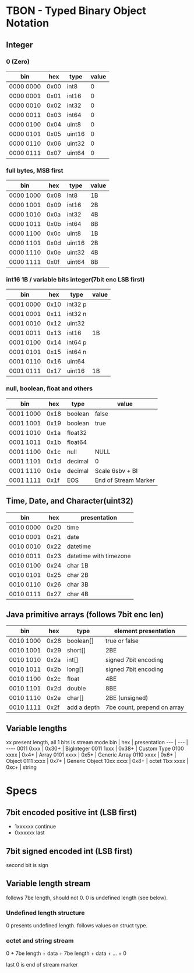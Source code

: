 # TBON - Typed Binary Object Notation

## Integer
### 0 (Zero)
bin | hex | type | value
--- | --- | -----| -------
0000 0000 | 0x00 | int8 | 0
0000 0001 | 0x01 | int16 | 0
0000 0010 | 0x02 | int32 | 0
0000 0011 | 0x03 | int64 | 0
0000 0100 | 0x04 | uint8 | 0
0000 0101 | 0x05 | uint16 | 0
0000 0110 | 0x06 | uint32 | 0
0000 0111 | 0x07 | uint64 | 0

### full bytes, MSB first
bin | hex | type | value
--- | --- | -----| -------
0000 1000 | 0x08 | int8 | 1B
0000 1001 | 0x09 | int16 | 2B
0000 1010 | 0x0a | int32 | 4B
0000 1011 | 0x0b | int64 | 8B
0000 1100 | 0x0c | uint8 | 1B
0000 1101 | 0x0d | uint16 | 2B
0000 1110 | 0x0e | uint32 | 4B
0000 1111 | 0x0f | uint64 | 8B

### int16 1B / variable bits integer(7bit enc LSB first)
bin | hex | type | value
--- | --- | -----| -------
0001 0000 | 0x10 | int32 p |
0001 0001 | 0x11 | int32 n | 
0001 0010 | 0x12 | uint32 |
0001 0011 | 0x13 | int16 | 1B
0001 0100 | 0x14 | int64 p |
0001 0101 | 0x15 | int64 n |
0001 0110 | 0x16 | uint64 |
0001 0111 | 0x17 | uint16 | 1B

### null, boolean, float and others
bin | hex | type | value
--- | --- | -----| -------
0001 1000 | 0x18 | boolean | false
0001 1001 | 0x19 | boolean | true
0001 1010 | 0x1a | float32 |
0001 1011 | 0x1b | float64 |
0001 1100 | 0x1c | null | NULL
0001 1101 | 0x1d | decimal | 0
0001 1110 | 0x1e | decimal | Scale 6sbv + BI
0001 1111 | 0x1f | EOS | End of Stream Marker

## Time, Date, and Character(uint32)
bin | hex | presentation
--- | --- | ----
0010 0000 | 0x20 | time
0010 0001 | 0x21 | date
0010 0010 | 0x22 | datetime
0010 0011 | 0x23 | datetime with timezone
0010 0100 | 0x24 | char 1B
0010 0101 | 0x25 | char 2B
0010 0110 | 0x26 | char 3B
0010 0111 | 0x27 | char 4B

## Java primitive arrays (follows 7bit enc len)
bin | hex | type | element presentation
--- | --- | ---- | ---
0010 1000 | 0x28 | boolean[] | true or false
0010 1001 | 0x29 | short[] | 2BE
0010 1010 | 0x2a | int[] | signed 7bit encoding
0010 1011 | 0x2b | long[] | signed 7bit encoding
0010 1100 | 0x2c | float | 4BE
0010 1101 | 0x2d | double | 8BE
0010 1110 | 0x2e | char[] | 2BE (unsigned)
0010 1111 | 0x2f | add a depth | 7be count, prepend on array

## Variable lengths
xx present length, all 1 bits is stream mode
bin | hex | presentation
--- | --- | ----
0011 0xxx | 0x30+ | BigInteger
0011 1xxx | 0x38+ | Custom Type
0100 xxxx | 0x4* | Array
0101 xxxx | 0x5* | Generic Array
0110 xxxx | 0x6* | Object
0111 xxxx | 0x7* | Generic Object
10xx xxxx | 0x8+ | octet
11xx xxxx | 0xc+ | string 

# Specs

## 7bit encoded positive int (LSB first)
- 1xxxxxx continue
- 0xxxxxx last

## 7bit signed encoded int (LSB first)
second bit is sign


## Variable length stream
follows 7be length, should not 0. 0 is undefined length (see below).

### Undefined length structure
0 presents undefined length. follows values on struct type.

### octet and string stream
0 + 7be length + data + 7be length + data + ... + 0

last 0 is end of stream marker
